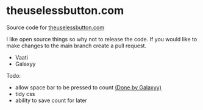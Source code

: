 # theuselessbutton.com
Source code for  [theuselessbutton.com](https://theuselessbutton.com
) 

I like open source things so why not to release the code.
If you would like to make changes to the main branch create a pull request.

- Vaati
- Galaxyy


Todo:
- allow space bar to be pressed to count [(Done by Galaxyy)](https://github.com/VaatiTheMinish/theuselessbutton.com/commit/cff76acfa575c7ea2e3e42250de845248c0eea31)
- tidy css
- ability to save count for later
